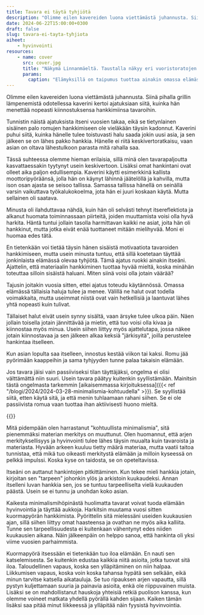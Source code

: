 ```yaml
---
title: Tavara ei täytä tyhjiötä
description: "Olimme eilen kavereiden luona viettämästä juhannusta. Siinä pihalla grillin lämpenemistä odotellessa kaverini kertoi ajatuksiaan siitä, kuinka hän menettää nopeasti kiinnostuksensa hankkimiinsa tavaroihin."
date: 2024-06-22T15:00:00+0300
draft: false
slug: tavara-ei-tayta-tyhjiota
aiheet:
    - hyvinvointi
resources:
    - name: cover
      src: cover.jpg
      title: "Näkymä Linnanmäeltä. Taustalla näkyy eri vuoristoratojen kiskoja. Vasemmalla kulkee ylikulkusilta, jossa kävelee ihmisiä. Alapuolella näkyy vettä sekä kelluvat pömpelit, joiden sisällä ihmiset kulkevat keinotekoista koskea pitkin. Taivas on puolipilvinen."
      params:
        caption: "Elämyksillä on taipumus tuottaa ainakin omassa elämässäni paljon pysyvämpää hyvinvointia. Siksi tykkään matkustaa, syödä ravintoloissa, nauttia luonnosta tai kuten tässä kuvassa, käydä Linnanmäellä."
---
```

Olimme eilen kavereiden luona viettämästä juhannusta. Siinä pihalla grillin lämpenemistä odotellessa kaverini kertoi ajatuksiaan siitä, kuinka hän menettää nopeasti kiinnostuksensa hankkimiinsa tavaroihin.

<!--more-->

Tunnistin näistä ajatuksista itseni vuosien takaa, eikä se tietynlainen sisäinen palo romujen hankkimiseen ole vieläkään täysin kadonnut. Kaverini puhui siitä, kuinka hänelle tulee toistuvasti halu saada jokin uusi asia, ja sen jälkeen se on lähes pakko hankkia. Hänelle ei riitä keskivertoratkaisu, vaan asian on oltava lähestulkoon parasta mitä rahalla saa.

Tässä suhteessa olemme hieman erilaisia, sillä minä olen tavarapaljoutta kasvattaessakin tyytynyt usein keskivertoon. Lisäksi omat hankintani ovat olleet aika paljon edullisempia. Kaverini käytti esimerkkinä kallista moottoripyöräänsä, jolla hän on käynyt lähinnä jäätelöllä ja kahvilla, mutta ison osan ajasta se seisoo tallissa. Samassa tallissa hänellä on seinällä varsin vaikuttava työkalukokoelma, jota hän ei juuri koskaan käytä. Mutta sellainen oli saatava.

Minusta oli ilahduttavaa nähdä, kuin hän oli selvästi tehnyt itsereflektiota ja alkanut huomata toiminnassaan piirteitä, joiden muuttamista voisi olla hyvä harkita. Häntä tuntui jollain tasolla harmittavan kaikki ne asiat, joita hän oli hankkinut, mutta jotka eivät enää tuottaneet mitään mielihyvää. Moni ei huomaa edes tätä.

En tietenkään voi tietää täysin hänen sisäistä motivaatiota tavaroiden hankkimiseen, mutta usein minusta tuntuu, että sillä koetetaan täyttää jonkinlaista elämässä olevaa tyhjiötä. Tämä ajatus ruokki ainakin itseäni. Ajattelin, että materiaalin hankkiminen tuottaa hyvää mieltä, koska minähän toteuttaa silloin sisäistä haluani. Miten siinä voisi olla jotain väärää?

Tajusin joitakin vuosia sitten, ettei ajatus toteudu käytännössä. Omassa elämässä tällaisia haluja tulee ja menee. Välillä ne halut ovat todella voimakkaita, mutta useimmat niistä ovat vain hetkellisiä ja laantuvat lähes yhtä nopeasti kuin tulivat.

Tällaiset halut eivät usein synny sisältä, vaan ärsyke tulee ulkoa päin. Näen jollain toisella jotain jännittävää ja mietin, että tuo voisi olla kivaa ja kiinnostaa myös minua. Usein siihen liittyy myös ajattelutapa, jossa näkee jotain kiinnostavaa ja sen jälkeen alkaa keksiä "järkisyitä", joilla perustelee hankintaa itselleen.

Kun asian lopulta saa itselleen, innostus kestää viikon tai kaksi. Romu jää pyörimään kaappeihin ja sama tyhjyyden tunne palaa takaisin elämään.

Jos tavara jäisi vain passiiviseksi tilan täyttäjäksi, ongelma ei olisi välttämättä niin suuri. Usein tavara päätyy kuitenkin syyllistämään. Mainitsin tästä ongelmasta tarkemmin [aikaisemmassa kirjoituksessa]({{< ref "/blogi/2024/2024-03-28-minimalismia-kohtuudella" >}}). Se syyllistää siitä, etten käytä sitä, ja että menin tuhlaamaan rahani siihen. Se ei ole passiivista romua vaan tuottaa ihan aktiivisesti huono mieltä.

{{<cover>}}

Mitä pidempään olen harrastanut "kohtuullista minimalismia", sitä pienemmäksi materian merkitys on muuttunut. Olen huomannut, että arjen merkityksellisyys ja hyvinvointi tulee lähes täysin muualta kuin tavaroista ja materiasta. Hyvään arkeen kuuluu tietty määrä materiaa, mutta vaatii taitoa tunnistaa, että mikä tuo oikeasti merkitystä elämään ja milloin kyseessä on pelkkä impulssi. Koska kyse on taidosta, se on opeteltavissa.

Itseäni on auttanut hankintojen pitkittäminen. Kun tekee mieli hankkia jotain, kirjoitan sen "tarpeen" johonkin ylös ja arkistoin kuukaudeksi. Annan itselleni luvan hankkia sen, jos se tuntuu tarpeelliselta vielä kuukauden päästä. Usein se ei tunnu ja unohdan koko asian.

Kaikesta minimalismihöpinästä huolimatta tavarat voivat tuoda elämään hyvinvointia ja täyttää aukkoja. Harkitsin muutama vuosi sitten kuormapyörän hankkimista. Pyörittelin sitä mielessäni useiden kuukausien ajan, sillä siihen liittyy omat haasteensa ja ovathan ne myös aika kalliita. Tunne sen tarpeellisuudesta ei kuitenkaan vähentynyt edes niiden kuukausien aikana. Näin jälkeenpäin on helppo sanoa, että hankinta oli yksi viime vuosien parhaimmista.

Kuormapyörä itsessään ei tietenkään tuo iloa elämään. En nauti sen katselemisesta. Se kuitenkin edustaa kaikkia niitä asioita, jotka tuovat sitä iloa. Taloudellinen vapaus, koska sen ylläpitäminen on niin halpaa. Liikkumisen vapaus, koska voin koska tahansa hypätä sen selkään, eikä minun tarvitse katsella aikatauluja. Se tuo ripauksen arjen vapautta, sillä pystyn kuljettamaan suuria ja painavia asioita, enkä ole riippuvainen muista. Lisäksi se on mahdollistanut hauskoja yhteisiä retkiä puolison kanssa, kun olemme voineet matkata yhdellä pyörällä kahden sijaan. Kaiken tämän lisäksi saa pitää minut liikkeessä ja ylläpitää näin fyysistä hyvinvointia.